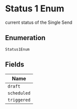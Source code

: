 
# Status 1 Enum

current status of the Single Send

## Enumeration

`Status1Enum`

## Fields

| Name |
|  --- |
| `draft` |
| `scheduled` |
| `triggered` |

